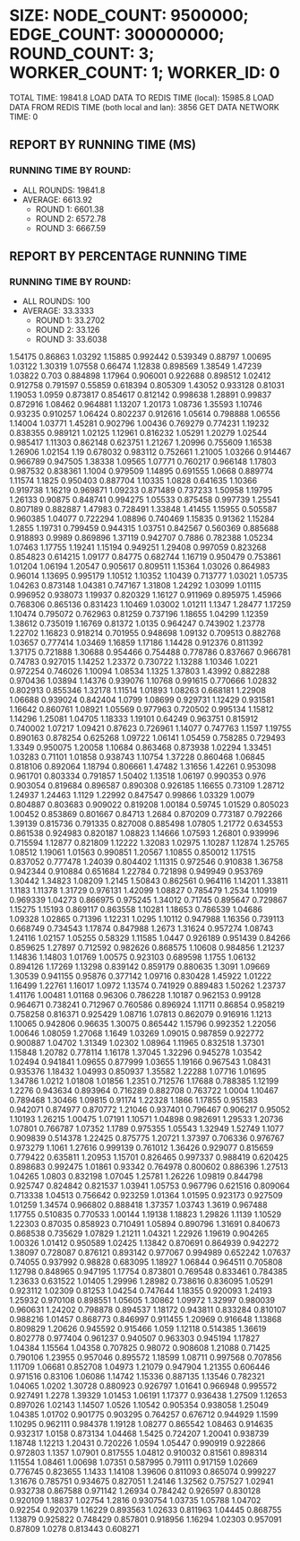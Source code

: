 
# SIZE: NODE_COUNT: 9500000; EDGE_COUNT: 300000000; ROUND_COUNT: 3; WORKER_COUNT: 1; WORKER_ID: 0
 TOTAL TIME: 19841.8
 LOAD DATA TO REDIS TIME (local): 15985.8
 LOAD DATA FROM REDIS TIME (both local and lan): 3856
 GET DATA NETWORK TIME: 0

## REPORT BY RUNNING TIME (MS)

 ### RUNNING TIME BY ROUND:

  + ALL ROUNDS: 19841.8
  + AVERAGE: 6613.92
     + ROUND 1: 6601.38
     + ROUND 2: 6572.78
     + ROUND 3: 6667.59

## REPORT BY PERCENTAGE RUNNING TIME

 ### RUNNING TIME BY ROUND:

  + ALL ROUNDS: 100
  + AVERAGE: 33.3333
     + ROUND 1: 33.2702
     + ROUND 2: 33.126
     + ROUND 3: 33.6038

1.54175 0.86863 1.03292 1.15885 0.992442 0.539349 0.88797 1.00695 1.03122 1.30319 1.07558 0.66474 1.12838 0.898569 1.38549 1.47239 1.03822 0.703 0.884898 1.17964 0.906001 0.922688 0.898512 1.02412 0.912758 0.791597 0.55859 0.618394 0.805309 1.43052 0.933128 0.81031 1.19053 1.0959 0.873817 0.854617 0.812142 0.998638 1.28891 0.99837 0.872916 1.08462 0.964881 1.13207 1.20173 1.08736 1.35593 1.10746 0.93235 0.910257 1.06424 0.802237 0.912616 1.05614 0.798888 1.06556 1.14004 1.03771 1.45281 0.902796 1.00436 0.769279 0.774231 1.19232 0.838355 0.989121 1.02125 1.12961 0.816232 1.05291 1.20279 1.02544 0.985417 1.11303 0.862148 0.623751 1.21267 1.20996 0.755609 1.16538 1.26906 1.02154 1.19 0.678032 0.983112 0.752661 1.21005 1.03266 0.914467 0.966789 0.947505 1.38338 1.09565 1.07771 0.760217 0.966148 1.17803 0.987532 0.838361 1.1004 0.979509 1.14895 0.691555 1.0668 0.889774 1.11574 1.1825 0.950403 0.887704 1.10335 1.0828 0.641635 1.10366 0.919738 1.16219 0.969871 1.09233 0.871489 0.737233 1.50958 1.19795 1.26133 0.90875 0.848741 0.994275 1.05533 0.875458 0.997739 1.25541 0.807189 0.882887 1.47983 0.728491 1.33848 1.41455 1.15955 0.505587 0.960385 1.04077 0.722294 1.08896 0.740469 1.15835 0.91362 1.15284 1.2855 1.19731 0.799459 0.944315 1.03751 0.842567 0.560369 0.885688 0.918893 0.9989 0.869896 1.37119 0.942707 0.7886 0.782388 1.05234 1.07463 1.17755 1.19241 1.15194 0.949251 1.29408 0.997059 0.823268 0.854823 0.614215 1.09177 0.84775 0.682744 1.16719 0.950479 0.753861 1.01204 1.06194 1.20547 0.905617 0.809511 1.15364 1.03026 0.864983 0.96014 1.13695 0.995179 1.10512 1.10352 1.10439 0.713777 1.03021 1.05735 1.04263 0.873148 1.04381 0.747167 1.31808 1.24292 1.03099 1.01115 0.996952 0.938073 1.19937 0.820329 1.16127 0.911969 0.895975 1.45966 0.768306 0.865136 0.831423 1.10469 1.03002 1.01211 1.1347 1.28477 1.17259 1.10474 0.795072 0.762963 0.81259 0.737196 1.18655 1.04299 1.12359 1.38612 0.735019 1.16769 0.81372 1.0135 0.964247 0.743902 1.23778 1.22702 1.16823 0.918214 0.701955 0.948698 1.09132 0.709513 0.882768 1.03657 0.777414 1.03469 1.16859 1.17186 1.14428 0.912376 0.811392 1.37175 0.721888 1.30688 0.954466 0.754488 0.778786 0.837667 0.966781 0.74783 0.927015 1.14252 1.23372 0.730722 1.13288 1.10346 1.0221 0.972254 0.746026 1.10094 1.08534 1.1325 1.37803 1.43992 0.882288 0.970436 1.03894 1.14376 0.939076 1.10768 0.991615 0.770666 1.02832 0.802913 0.855346 1.32178 1.11514 1.01893 1.08263 0.668181 1.22908 1.06688 0.939024 0.842404 1.0799 1.08699 0.929731 1.12429 0.931581 1.16642 0.860761 1.08921 1.05569 0.977963 0.720502 0.995134 1.15812 1.14296 1.25081 1.04705 1.18333 1.19101 0.64249 0.963751 0.815912 0.740002 1.07217 1.09421 0.87623 0.726961 1.14077 0.747763 1.1597 1.19755 0.890163 0.878254 0.625268 1.09722 1.06141 1.05459 0.758285 0.729493 1.3349 0.950075 1.20058 1.10684 0.863468 0.873938 1.02294 1.33451 1.03283 0.71101 1.01858 0.938743 1.10754 1.37228 0.860468 1.06845 0.818106 0.892064 1.18794 0.806661 1.47482 1.31656 1.42261 0.953098 0.961701 0.803334 0.791857 1.50402 1.13518 1.06197 0.990353 0.976 0.903054 0.819684 0.896587 0.890308 0.926185 1.16655 0.73109 1.28712 1.24937 1.24463 1.1129 1.22992 0.847547 0.99866 1.03329 1.0079 0.804887 0.803683 0.909022 0.819208 1.00184 0.59745 1.01529 0.805023 1.00452 0.853869 0.801667 0.84713 1.2684 0.870209 0.773187 0.792266 1.39139 0.815736 0.791335 0.827008 0.885498 1.07805 1.21772 0.634553 0.861538 0.924983 0.820187 1.08823 1.14666 1.07593 1.26801 0.939996 0.715594 1.12877 0.821809 1.12222 1.32083 1.02975 1.10287 1.12874 1.25765 1.08512 1.19061 1.01563 0.990851 1.20567 1.10855 0.850012 1.17515 0.837052 0.777478 1.24039 0.804402 1.11315 0.972546 0.910838 1.36758 0.942344 0.910884 0.651684 1.22784 0.721898 0.949949 0.953769 1.30442 1.34823 1.08209 1.2145 1.50843 0.862561 0.964116 1.14201 1.33811 1.1183 1.11378 1.31729 0.976131 1.42099 1.08827 0.785479 1.2534 1.10919 0.969339 1.04273 0.866975 0.975245 1.34012 0.71745 0.895647 0.729867 1.15275 1.15193 0.869117 0.863558 1.10281 1.18653 0.786539 1.04686 1.09328 1.02865 0.71396 1.12231 1.0295 1.10112 0.947988 1.16356 0.739113 0.668749 0.734543 1.17874 0.847988 1.2673 1.31624 0.957274 1.08743 1.24116 1.02157 1.05255 0.58329 1.11585 1.0447 0.926189 0.951439 0.84266 0.859625 1.27897 0.712592 0.982626 0.868575 1.10608 0.984856 1.21237 1.14836 1.14803 1.01769 1.00575 0.923103 0.689598 1.1755 1.06132 0.894126 1.17269 1.13298 0.839142 0.859179 0.880635 1.3091 1.09669 1.30539 0.941155 0.95876 0.377142 1.09716 0.830428 1.45922 1.01222 1.16499 1.22761 1.16017 1.0972 1.13574 0.741929 0.889483 1.50262 1.23737 1.41176 1.00481 1.01168 0.96306 0.786228 1.10187 0.962153 0.99128 0.964671 0.738241 0.712967 0.760586 0.896924 1.11711 0.86854 0.958219 0.758258 0.816371 0.925429 1.08716 1.07813 0.862079 0.916916 1.1213 1.10065 0.942806 0.96635 1.30075 0.865442 1.15796 0.992352 1.22056 1.00646 1.08059 1.27068 1.1649 1.03269 1.09015 0.987859 0.922772 0.900887 1.04702 1.31349 1.02302 1.08964 1.11965 0.832518 1.37301 1.15848 1.20782 0.778114 1.16178 1.37045 1.32296 0.945278 1.03542 1.02494 0.941841 1.09655 0.877999 1.03655 1.19166 0.967543 1.08431 0.935376 1.18432 1.04993 0.850937 1.35582 1.22288 1.07716 1.01695 1.34786 1.0212 1.01808 1.01856 1.2351 0.712576 1.17688 0.788385 1.12199 1.2276 0.943634 0.893964 0.716289 0.882708 0.763722 1.0004 1.10467 0.789468 1.30466 1.09815 0.91174 1.22328 1.1866 1.17855 0.951583 0.942071 0.874977 0.870772 1.21046 0.937401 0.796467 0.906217 0.95052 1.10193 1.26215 1.00475 1.07191 1.10571 1.04898 0.982691 1.29533 1.20736 1.07801 0.766787 1.07352 1.1789 0.975355 1.05543 1.32949 1.52749 1.1077 0.909839 0.514378 1.22425 0.875775 1.20721 1.37397 0.706336 0.976767 0.973279 1.1061 1.27616 0.999139 0.761012 1.36426 0.929077 0.815659 0.779422 0.635811 1.20953 1.15701 0.826465 0.997337 0.988419 0.620425 0.898683 0.992475 1.01861 0.93342 0.764978 0.800602 0.886396 1.27513 1.04265 1.0803 0.832198 1.07045 1.25781 1.26226 1.09819 0.844798 0.925747 0.824842 0.821537 1.03941 1.05753 0.967796 0.621516 0.809064 0.713338 1.04513 0.756642 0.923259 1.01364 1.01595 0.923173 0.927509 1.01259 1.34574 0.966802 0.888418 1.37357 1.03743 1.3619 0.967488 1.17755 0.510835 0.770533 1.00144 1.19138 1.18823 1.29826 1.1139 1.10529 1.22303 0.87035 0.858923 0.710491 1.05894 0.890796 1.31691 0.840673 0.868538 0.735629 1.07829 1.21211 1.04321 1.22926 1.19619 0.904265 1.00326 1.01412 0.950589 1.02425 1.13842 0.870691 0.864939 0.942272 1.38097 0.728087 0.876121 0.893142 0.977067 0.994989 0.652242 1.07637 0.74055 0.937992 0.98828 0.683095 1.18927 1.06844 0.964511 0.705808 1.12798 0.848965 0.947195 1.17754 0.873801 0.769548 0.833461 0.784385 1.23633 0.631522 1.01405 1.29996 1.28982 0.738616 0.836095 1.05291 0.923112 1.02309 0.81253 1.04254 0.747644 1.18355 0.920093 1.24193 1.25932 0.970108 0.898551 1.05605 1.30862 1.09972 1.32997 0.980039 0.960631 1.24202 0.798878 0.894537 1.18172 0.943811 0.833284 0.810107 0.988216 1.01457 0.868773 0.846997 0.911455 1.20969 0.916648 1.13868 0.809829 1.20626 0.945592 0.915466 1.059 1.12118 0.514385 1.36619 0.802778 0.977404 0.961237 0.940507 0.963303 0.945194 1.17827 1.04384 1.15564 1.04358 0.707825 0.98072 0.908608 1.21088 0.71425 0.790106 1.23955 0.957046 0.895572 1.18599 1.08711 0.997568 0.707856 1.11709 1.06681 0.852708 1.04973 1.21079 0.947904 1.21355 0.606446 0.971516 0.83106 1.06086 1.14742 1.15336 0.887135 1.13546 0.782321 1.04065 1.0202 1.30728 0.880923 0.926797 1.01641 0.966948 0.995572 0.927491 1.2278 1.39329 1.01453 1.06191 1.17377 0.936438 1.27509 1.12653 0.897026 1.02143 1.14507 1.0526 1.10542 0.905354 0.938058 1.25049 1.04385 1.01702 0.901775 0.903295 0.764257 0.676712 0.944929 1.1599 1.10295 0.962111 0.984378 1.19128 1.08277 0.865542 1.08463 0.914635 0.932317 1.0158 0.873134 1.04468 1.5425 0.724207 1.20041 0.938739 1.18748 1.12213 1.20431 0.720226 1.0594 1.05447 0.990919 0.922866 0.972803 1.1357 1.07901 0.817555 1.04812 0.910032 0.81561 0.898314 1.11554 1.08461 1.00698 1.07351 0.587995 0.79111 0.917159 1.02669 0.776745 0.823655 1.1433 1.14108 1.39606 0.811093 0.865074 0.999227 1.31676 0.785751 0.934675 0.827051 1.24146 1.32562 0.757527 1.02941 0.932738 0.867588 0.971142 1.26934 0.784242 0.926597 0.830128 0.920109 1.18837 1.02754 1.2816 0.930754 1.03735 1.05788 1.04702 0.92254 0.920379 1.16229 0.893563 1.02633 0.811963 1.04445 0.868755 1.13879 0.925822 0.748429 0.857801 0.918956 1.16294 1.02303 0.957091 0.87809 1.0278 0.813443 0.608271 